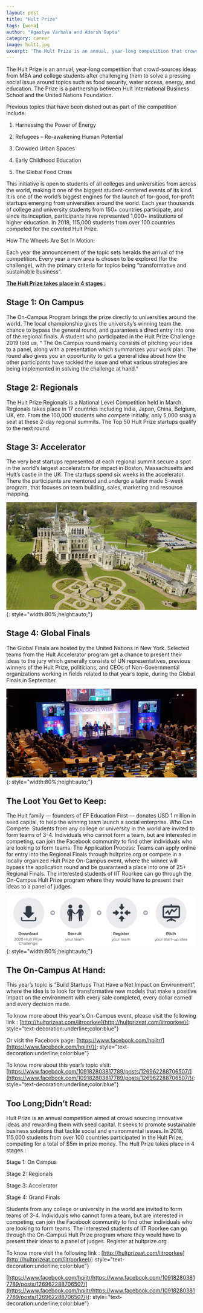 ```yaml
---
layout: post
title: "Hult Prize"
tags: [wona]
author: "Agastya Varhala and Adarsh Gupta"
category: career 
image: hult1.jpg
excerpt: 'The Hult Prize is an annual, year-long competition that crowd-sources ideas from MBA and college students after challenging them to solve a pressing social issue around topics such as food security, water access, energy, and education. The Prize is a partnership between Hult International Business School and the United Nations Foundation.'
--- 
```


The Hult Prize is an annual, year-long competition that crowd-sources ideas from MBA and college students after challenging them to solve a pressing social issue around topics such as food security, water access, energy, and education. The Prize is a partnership between Hult International Business School and the United Nations Foundation.

Previous topics that have been dished out as part of the competition include:

1. Harnessing the Power of Energy

2. Refugees – Re-awakening Human Potential

3. Crowded Urban Spaces

4. Early Childhood Education

5. The Global Food Crisis


This initiative is open to students of all colleges and universities from across the world, making it one of the biggest student-centered events of its kind. It is one of the world’s biggest engines for the launch of for-good, for-profit startups emerging from universities around the world. Each year thousands of college and university students from 150+ countries participate, and since its inception, participants have represented 1,000+ institutions of higher education. In 2018, 115,000 students from over 100 countries competed for the coveted Hult Prize.

How The Wheels Are Set In Motion:

Each year the announcement of the topic sets heralds the arrival of the competition. Every year a new area is chosen to be explored (for the challenge), with the primary criteria for topics being “transformative and sustainable business”.
 
**<u>The Hult Prize takes place in 4 stages :</u>**

## Stage 1: On Campus


The On-Campus Program brings the prize directly to universities around the world. The local championship gives the university’s winning team the chance to bypass the general round, and guarantees a direct entry into one of the regional finals.
 A student who participated in the Hult Prize Challenge 2019 told us, “ The On Campus round mainly consists of pitching your idea to a panel, along with a presentation which summarizes your work plan. The round also gives you an opportunity to get a general idea about how the other participants have tackled the issue and what various strategies are being implemented in solving the challenge at hand.”


## Stage 2: Regionals


The Hult Prize Regionals is a National Level Competition held in March. Regionals takes place in 17 countries including India, Japan, China, Belgium, UK, etc. From the 100,000 students who compete initially, only 5,000 snag a seat at these 2-day regional summits. The Top 50 Hult Prize startups qualify to the next round.

## Stage 3: Accelerator


The very best startups represented at each regional summit secure a spot in the world’s largest accelerators for impact in Boston, Massachusetts and Hult’s castle in the UK.
The startups spend six weeks in the accelerator. There the participants are mentored and undergo a tailor made 5-week program, that focuses on team building, sales, marketing and resource mapping.

![pic](/images/posts/hult3.png){: style="width:80%;height:auto;"}


## Stage 4: Global Finals


The Global Finals are hosted by the United Nations in New York. Selected teams from the Hult Accelerator program get a chance to present their ideas to the jury which generally consists of UN representatives, previous winners of the Hult Prize, politicians, and CEOs of Non-Governmental organizations working in fields related to that year’s topic, during the Global Finals in September.

![pic](/images/posts/hult4.png){: style="width:80%;height:auto;"}


## The Loot You Get to Keep:

The Hult family — founders of EF Education First — donates USD 1 million in seed capital, to help the winning team launch a social enterprise.
Who Can Compete:
Students from any college or university in the world are invited to form teams of 3-4. Individuals who cannot form a team, but are interested in competing, can join the Facebook community to find other individuals who are looking to form teams.
The Application Process:
Teams can apply online for entry into the Regional Finals through hultprize.org or compete in a locally organized Hult Prize On-Campus event, where the winner will bypass the application round and be guaranteed a place into one of 25+ Regional Finals.
The interested students of IIT Roorkee can go through the On-Campus Hult Prize program where they would have to present their ideas to a panel of judges.

![pic](/images/posts/hult5.png){: style="width:80%;height:auto;"}

## The On-Campus At Hand:

This year’s topic is “Build Startups That Have a Net Impact on Environment”, where the idea is to look for transformative new models that make a positive impact on the environment with every sale completed, every dollar earned and every decision made.

To know more about this year's On-Campus event, please visit the following link : [http://hultprizeat.com/iitroorkee](http://hultprizeat.com/iitroorkee){: style="text-decoration:underline;color:blue"} 

Or visit the Facebook page: [https://www.facebook.com/hpiitr/](https://www.facebook.com/hpiitr/){: style="text-decoration:underline;color:blue"}

To know more about this year’s topic visit: [https://www.facebook.com/109182803817789/posts/126962288706507/](https://www.facebook.com/109182803817789/posts/126962288706507/){: style="text-decoration:underline;color:blue"}


                    
## Too Long;Didn’t Read:

Hult Prize is an annual competition aimed at crowd sourcing innovative ideas and rewarding them with seed capital. 
It seeks to promote sustainable business solutions that tackle social and environmental issues. 
In 2018, 115,000 students from over 100 countries participated in the Hult Prize, competing for a total of $5m in prize money.
The Hult Prize takes place in 4 stages :

Stage 1: On Campus

Stage 2: Regionals 

Stage 3: Accelerator 

Stage 4: Grand Finals

Students from any college or university in the world are invited to form teams of 3-4. Individuals who cannot form a team, but are interested in competing, can join the Facebook community to find other individuals who are looking to form teams.
The interested students of IIT Roorkee can go through the On-Campus Hult Prize program where they would have to present their ideas to a panel of judges.
Register at hultprize.org .

To know more visit the following link : [http://hultprizeat.com/iitroorkee](http://hultprizeat.com/iitroorkee){: style="text-decoration:underline;color:blue"}


[https://www.facebook.com/hpiitr/https://www.facebook.com/109182803817789/posts/126962288706507/](https://www.facebook.com/hpiitr/https://www.facebook.com/109182803817789/posts/126962288706507/){: style="text-decoration:underline;color:blue"}






















